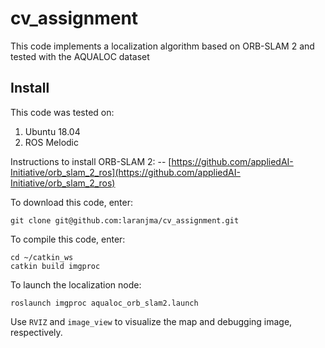 # cv_assignment

This code implements a localization algorithm based on ORB-SLAM 2 and tested with the AQUALOC dataset

## Install

This code was tested on:

1. Ubuntu 18.04
2. ROS Melodic

Instructions to install ORB-SLAM 2: --
[https://github.com/appliedAI-Initiative/orb_slam_2_ros](https://github.com/appliedAI-Initiative/orb_slam_2_ros)

To download this code, enter:
```
git clone git@github.com:laranjma/cv_assignment.git
```
To compile this code, enter:
```
cd ~/catkin_ws
catkin build imgproc
```
To launch the localization node:
```
roslaunch imgproc aqualoc_orb_slam2.launch
```
Use ```RVIZ``` and ```image_view``` to visualize the map and debugging image, respectively.
